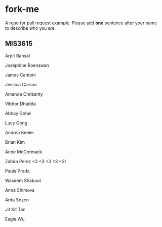 # fork-me
A repo for pull request example. Please add **one** sentence after your name to describe who you are.

## MIS3615
Arpit	Bansal

Josephine Boenawan

James	Cantoni

Jessica	Carson

Amanda Chrisanty

Vibhor Dhadda

Abhay	Gohel

Lucy Gong

Andrea Keeler

Brian Kim

Anne McCormack

Zahira Perez 
<3 <3 <3 <3 <3!

Paula	Prada

Waseem Shabout

Anna Shimova

Arda Sozen

Jit Kit Tan

Eagle	Wu

